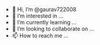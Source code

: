 - 👋 Hi, I’m @gaurav722008
- 👀 I’m interested in ...
- 🌱 I’m currently learning ...
- 💞️ I’m looking to collaborate on ...
- 📫 How to reach me ...

<!---
gaurav722008/gaurav722008 is a ✨ special ✨ repository because its `README.md` (this file) appears on your GitHub profile.
You can click the Preview link to take a look at your changes.
@copyright reserved

--->
